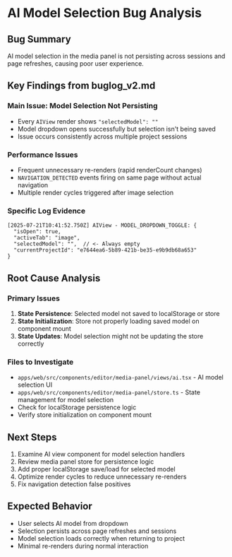 # AI Model Selection Bug Analysis

## Bug Summary
AI model selection in the media panel is not persisting across sessions and page refreshes, causing poor user experience.

## Key Findings from buglog_v2.md

### Main Issue: Model Selection Not Persisting
- Every `AIView` render shows `"selectedModel": ""` 
- Model dropdown opens successfully but selection isn't being saved
- Issue occurs consistently across multiple project sessions

### Performance Issues
- Frequent unnecessary re-renders (rapid renderCount changes)
- `NAVIGATION_DETECTED` events firing on same page without actual navigation
- Multiple render cycles triggered after image selection

### Specific Log Evidence
```
[2025-07-21T10:41:52.750Z] AIView - MODEL_DROPDOWN_TOGGLE: {
  "isOpen": true,
  "activeTab": "image",
  "selectedModel": "",  // <- Always empty
  "currentProjectId": "e7644ea6-5b89-421b-be35-e9b9db68a653"
}
```

## Root Cause Analysis

### Primary Issues
1. **State Persistence**: Selected model not saved to localStorage or store
2. **State Initialization**: Store not properly loading saved model on component mount
3. **State Updates**: Model selection might not be updating the store correctly

### Files to Investigate
- `apps/web/src/components/editor/media-panel/views/ai.tsx` - AI model selection UI
- `apps/web/src/components/editor/media-panel/store.ts` - State management for model selection
- Check for localStorage persistence logic
- Verify store initialization on component mount

## Next Steps
1. Examine AI view component for model selection handlers
2. Review media panel store for persistence logic
3. Add proper localStorage save/load for selected model
4. Optimize render cycles to reduce unnecessary re-renders
5. Fix navigation detection false positives

## Expected Behavior
- User selects AI model from dropdown
- Selection persists across page refreshes and sessions
- Model selection loads correctly when returning to project
- Minimal re-renders during normal interaction